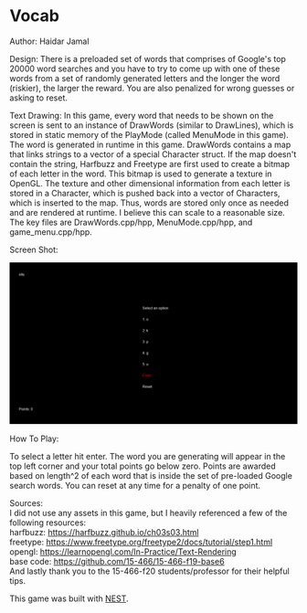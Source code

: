 # Vocab

Author: Haidar Jamal

Design: There is a preloaded set of words that comprises of Google's top 20000 word searches and you have to try to come up with one of these words from a set of randomly generated letters and the longer the word (riskier), the larger the reward. You are also penalized for wrong guesses or asking to reset.

Text Drawing: In this game, every word that needs to be shown on the screen is sent to an instance of DrawWords (similar to DrawLines), which is stored in static memory of the PlayMode (called MenuMode in this game). The word is generated in runtime in this game. DrawWords contains a map that links strings to a vector of a special Character struct. If the map doesn't contain the string, Harfbuzz and Freetype are first used to create a bitmap of each letter in the word. This bitmap is used to generate a texture in OpenGL. The texture and other dimensional information from each letter is stored in a Character, which is pushed back into a vector of Characters, which is inserted to the map. Thus, words are stored only once as needed and are rendered at runtime. I believe this can scale to a reasonable size. The key files are DrawWords.cpp/hpp, MenuMode.cpp/hpp, and game_menu.cpp/hpp.

Screen Shot:

![Screen Shot](screenshot.png)

How To Play:

To select a letter hit enter. The word you are generating will appear in the top left corner and your total points go below zero. Points are awarded based on length^2 of each word that is inside the set of pre-loaded Google search words. You can reset at any time for a penalty of one point.

Sources:   
I did not use any assets in this game, but I heavily referenced a few of the following resources:  
harfbuzz: https://harfbuzz.github.io/ch03s03.html  
freetype: https://www.freetype.org/freetype2/docs/tutorial/step1.html  
opengl: https://learnopengl.com/In-Practice/Text-Rendering  
base code: https://github.com/15-466/15-466-f19-base6  
And lastly thank you to the 15-466-f20 students/professor for their helpful tips.  

This game was built with [NEST](NEST.md).

